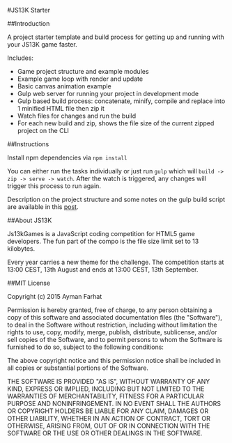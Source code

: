 #JS13K Starter

##Introduction

A project starter template and build process for getting up and running with your JS13K game faster.

Includes:

- Game project structure and example modules
- Example game loop with render and update
- Basic canvas animation example
- Gulp web server for running your project in development mode
- Gulp based build process: concatenate, minify, compile and replace into 1 minified HTML file then zip it
- Watch files for changes and run the build
- For each new build and zip, shows the file size of the current zipped project on the CLI

##Instructions

Install npm dependencies via `npm install`

You can either run the tasks individually or just run `gulp` which will `build -> zip -> serve -> watch`. After the watch is triggered, any changes will trigger this process to run again.

Description on the project structure and some notes on the gulp build script are available in this [post](http://thecodeship.com/web-development/bootstrap-vanilla-js-game-gulp-build-project-setup/).

##About JS13K

Js13kGames is a JavaScript coding competition for HTML5 game developers. The fun part of the compo is the file size limit set to 13 kilobytes. 

Every year carries a new theme for the challenge. The competition starts at 13:00 CEST, 13th August and ends at 13:00 CEST, 13th September.

##MIT License

Copyright (c) 2015 Ayman Farhat

Permission is hereby granted, free of charge, to any person obtaining a copy of this software and associated documentation files (the "Software"), to deal in the Software without restriction, including without limitation the rights to use, copy, modify, merge, publish, distribute, sublicense, and/or sell copies of the Software, and to permit persons to whom the Software is furnished to do so, subject to the following conditions:

The above copyright notice and this permission notice shall be included in all copies or substantial portions of the Software.

THE SOFTWARE IS PROVIDED "AS IS", WITHOUT WARRANTY OF ANY KIND, EXPRESS OR IMPLIED, INCLUDING BUT NOT LIMITED TO THE WARRANTIES OF MERCHANTABILITY, FITNESS FOR A PARTICULAR PURPOSE AND NONINFRINGEMENT. IN NO EVENT SHALL THE AUTHORS OR COPYRIGHT HOLDERS BE LIABLE FOR ANY CLAIM, DAMAGES OR OTHER LIABILITY, WHETHER IN AN ACTION OF CONTRACT, TORT OR OTHERWISE, ARISING FROM, OUT OF OR IN CONNECTION WITH THE SOFTWARE OR THE USE OR OTHER DEALINGS IN THE SOFTWARE.
